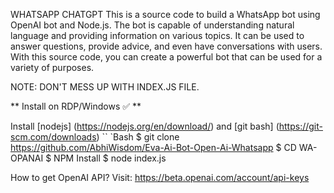 WHATSAPP CHATGPT
This is a source code to build a WhatsApp bot using OpenAI bot and Node.js. The bot is capable of understanding natural language and providing information on various topics. It can be used to answer questions, provide advice, and even have conversations with users. With this source code, you can create a powerful bot that can be used for a variety of purposes.

NOTE: DON'T MESS UP WITH INDEX.JS FILE.

** Install on RDP/Windows ✅ **

Install [nodejs] (https://nodejs.org/en/download/)
  and [git bash] (https://git-scm.com/downloads)
`` `Bash
$ git clone https://github.com/AbhiWisdom/Eva-Ai-Bot-Open-Ai-Whatsapp
$ CD WA-OPANAI
$ NPM Install
$ node index.js

How to get OpenAI API?
Visit: https://beta.openai.com/account/api-keys